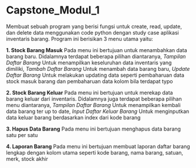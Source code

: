 # Capstone_Modul_1
Membuat sebuah program yang berisi fungsi untuk create, read, update, dan delete data menggunakan code python dengan study case aplikasi inventaris barang.
Program ini berisikan 3 menu utama yaitu:

**1. Stock Barang Masuk**
Pada menu ini bertujuan untuk menambahkan data barang baru. Didalamnya terdapat beberapa pilihan diantaranya,
*Tampilan Daftar Barang*
Untuk menampilkan keseluruhan data inventaris yang dimiliki,
*Tambah Daftar Barang*
Untuk menambah data barang baru,
*Update Daftar Barang*
Untuk melakukan updating data seperti pembaharuan data stock masuk barang dan pembaharuan data kolom bila terdapat typo

**2. Stock Barang Keluar**
Pada menu ini bertujuan untuk merekap data barang keluar dari inventaris. Didalamnya juga terdapat beberapa pilihan menu diantaranya,
*Tampilan Daftar Barang*
Untuk menampilkan kembali data barang ter up to date,
*Input Daftar Keluar Barang*
Untuk menginputkan data keluar barang berdasarkan index dari kode barang

**3. Hapus Data Barang**
Pada menu ini bertujuan menghapus data barang satu per satu

**4. Laporan Barang**
Pada menu ini bertujuan membuat laporan daftar barang lengkap dengan kolom utama seperti kode barang, nama barang, satuan, merk, stock akhir

